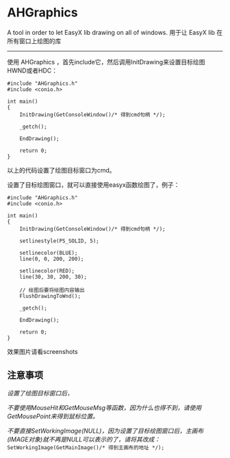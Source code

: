 # AHGraphics

A tool in order to let EasyX lib drawing on all of windows. 用于让 EasyX lib 在所有窗口上绘图的库

---

使用 AHGraphics ，首先include它，然后调用InitDrawing来设置目标绘图HWND或者HDC：

```
#include "AHGraphics.h"
#include <conio.h>
 
int main()
{
    InitDrawing(GetConsoleWindow()/* 得到cmd句柄 */);
     
    _getch();
 
    EndDrawing();
 
    return 0;
}
```

以上的代码设置了绘图目标窗口为cmd。


设置了目标绘图窗口，就可以直接使用easyx函数绘图了，例子：

```
#include "AHGraphics.h"
#include <conio.h>
 
int main()
{
    InitDrawing(GetConsoleWindow()/* 得到cmd句柄 */);
     
    setlinestyle(PS_SOLID, 5);
 
    setlinecolor(BLUE);
    line(0, 0, 200, 200);
 
    setlinecolor(RED);
    line(30, 30, 200, 30);
 
    // 绘图后要将绘图内容输出 
    FlushDrawingToWnd();
 
    _getch();
 
    EndDrawing();
 
    return 0;
}
```

效果图片请看screenshots


## 注意事项

*设置了绘图目标窗口后，*

*不要使用MouseHit和GetMouseMsg等函数，因为什么也得不到，请使用GetMousePoint来得到鼠标位置。*

*不要直接SetWorkingImage(NULL)，因为设置了目标绘图窗口后，主画布(IMAGE对象)就不再是NULL可以表示的了，请将其改成：*
`SetWorkingImage(GetMainImage()/* 得到主画布的地址 */);`





